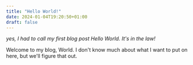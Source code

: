 ```yaml
---
title: "Hello World!"
date: 2024-01-04T19:20:50+01:00
draft: false
---
```


*yes, I had to call my first blog post Hello World. It's in the law!*

Welcome to my blog, World. I don't know much about what I want to put on here, but we'll figure that out.
